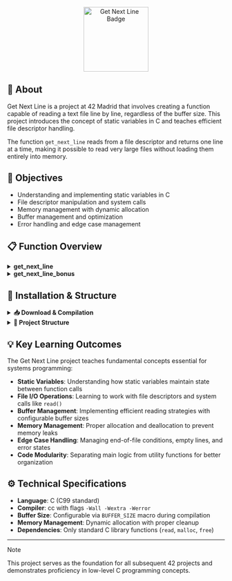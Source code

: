 
<p align="center">
  <img src="https://github.com/ayogun/42-project-badges/raw/main/badges/get_next_linem.png" alt="Get Next Line Badge" width="150" height="150">
</p>

## 📖 About

Get Next Line is a project at 42 Madrid that involves creating a function capable of reading a text file line by line, regardless of the buffer size. This project introduces the concept of static variables in C and teaches efficient file descriptor handling.

The function `get_next_line` reads from a file descriptor and returns one line at a time, making it possible to read very large files without loading them entirely into memory.

## 🎯 Objectives

- Understanding and implementing static variables in C
- File descriptor manipulation and system calls
- Memory management with dynamic allocation
- Buffer management and optimization
- Error handling and edge case management

## 📋 Function Overview

<details>
<summary><strong>get_next_line</strong></summary>

### Concepts

- **Description:** Reads a line from a file descriptor.  
- **Parameters:** File descriptor to read from.  
- **Return:** The line read (including `\n` if present), or NULL if end of file or error.  
- **Files:** `get_next_line.c`, `get_next_line_utils.c`, `get_next_line.h`  
- **Buffer size:** Is uses a defined buffer size (`BUFFER_SIZE`) to read chunks of data from the file descriptor.  
- **Satatic variable:** Static variables maintain their value between function calls.

<br>

```c
char *get_next_line(int fd);
```

```c
static char *buffer;
```

</details>

<details>
<summary><strong>get_next_line_bonus</strong></summary>

### Bonus concepts

The bonus part extends the function to handle multiple file descriptors simultaneously, maintaining a separate reading state for each file descriptor.

**Key Features:**
- Support for multiple file descriptors
- Independent reading state per file descriptor
- Memory efficiency with static variable arrays

</details>

## 🚀 Installation & Structure

<details>
<summary><strong>📥 Download & Compilation</strong></summary>
    
<br>

```bash
# Clone the repository
git clone https://github.com/ravazque/get_next_line.git
cd get_next_line

# Compile with your program
cc -Wall -Wextra -Werror -D BUFFER_SIZE=42 get_next_line.c get_next_line_utils.c your_program.c

# Compile bonus version
cc -Wall -Wextra -Werror -D BUFFER_SIZE=42 get_next_line_bonus.c get_next_line_utils_bonus.c your_program.c
```

<br>

</details>

<details>
<summary><strong>📁 Project Structure</strong></summary>

<br>

```
get_next_line/
├──┬ doc/
│  ├── gnl_explanation              # Explanation of the “get next line” project
│  └── gnl_bonus_explanation        # Explanation of the “get next line” project with bonus
├──┬ include/
│  ├── get_next_line.h              # Header file with prototypes and definitions
│  └── get_next_line_bonus.h        # Bonus header file
├──┬ src/
│  ├── get_next_line.c              # Main function implementation
│  ├── get_next_line_utils.c        # Utility functions
│  ├── get_next_line_bonus.c        # Bonus implementation (multiple FDs)
│  └── get_next_line_utils_bonus.c  # Bonus utility functions
└── README.md                       # Project documentation
```

<br>

</details>

## 💡 Key Learning Outcomes

The Get Next Line project teaches fundamental concepts essential for systems programming:

- **Static Variables**: Understanding how static variables maintain state between function calls
- **File I/O Operations**: Learning to work with file descriptors and system calls like `read()`
- **Buffer Management**: Implementing efficient reading strategies with configurable buffer sizes
- **Memory Management**: Proper allocation and deallocation to prevent memory leaks
- **Edge Case Handling**: Managing end-of-file conditions, empty lines, and error states
- **Code Modularity**: Separating main logic from utility functions for better organization

## ⚙️ Technical Specifications

- **Language**: C (C99 standard)
- **Compiler**: cc with flags `-Wall -Wextra -Werror`
- **Buffer Size**: Configurable via `BUFFER_SIZE` macro during compilation
- **Memory Management**: Dynamic allocation with proper cleanup
- **Dependencies**: Only standard C library functions (`read`, `malloc`, `free`)

---

> [!NOTE]
> This project serves as the foundation for all subsequent 42 projects and demonstrates proficiency in low-level C programming concepts.
